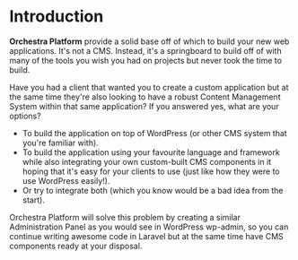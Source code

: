 # Introduction

**Orchestra Platform** provide a solid base off of which to build your new web applications. It's not a CMS. Instead, it's a springboard to build off of with many of the tools you wish you had on projects but never took the time to build.

Have you had a client that wanted you to create a custom application but at the same time they're also looking to have a robust Content Management System within that same application? If you answered yes, what are your options?

* To build the application on top of WordPress (or other CMS system that you're familiar with).
* To build the application using your favourite language and framework while also integrating your own custom-built CMS components in it hoping that it's easy for your clients to use (just like how they were to use WordPress easily!).
* Or try to integrate both (which you know would be a bad idea from the start).
 
Orchestra Platform will solve this problem by creating a similar Administration Panel as you would see in WordPress wp-admin, so you can continue writing awesome code in Laravel but at the same time have CMS components ready at your disposal.
